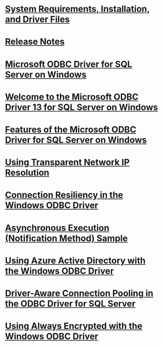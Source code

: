 # [System Requirements, Installation, and Driver Files](system-requirements--installation--and-driver-files.md)
# [Release Notes](release-notes.md)
# [Microsoft ODBC Driver for SQL Server on Windows](microsoft-odbc-driver-for-sql-server-on-windows.md)
# [Welcome to the Microsoft ODBC Driver 13 for SQL Server on Windows](welcome-to-the-microsoft-odbc-driver-13-for-sql-server-on-windows.md)
# [Features of the Microsoft ODBC Driver for SQL Server on Windows](features-of-the-microsoft-odbc-driver-for-sql-server-on-windows.md)
# [Using Transparent Network IP Resolution](using-transparent-network-ip-resolution.md)
# [Connection Resiliency in the Windows ODBC Driver](connection-resiliency-in-the-windows-odbc-driver.md)
# [Asynchronous Execution (Notification Method) Sample](asynchronous-execution--notification-method--sample.md)
# [Using Azure Active Directory with the Windows ODBC Driver](using-azure-active-directory-with-the-windows-odbc-driver.md)
# [Driver-Aware Connection Pooling in the ODBC Driver for SQL Server](driver-aware-connection-pooling-in-the-odbc-driver-for-sql-server.md)
# [Using Always Encrypted with the Windows ODBC Driver](using-always-encrypted-with-the-windows-odbc-driver.md)
